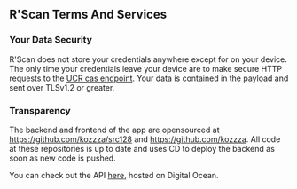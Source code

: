 ## R'Scan Terms And Services

### Your Data Security
R'Scan does not store your credentials anywhere except for on your device. The only time your credentials leave your device are to make secure HTTP requests to the [UCR cas endpoint](https://auth.ucr.edu/cas/login). Your data is contained in the payload and sent over TLSv1.2 or greater.

### Transparency
The backend and frontend of the app are opensourced at https://github.com/kozzza/src128 and https://github.com/kozzza. All code at these repositories is up to date and uses CD to deploy the backend as soon as new code is pushed.

You can check out the API [here](https://src-128-8ilny.ondigitalocean.app/), hosted on Digital Ocean.

